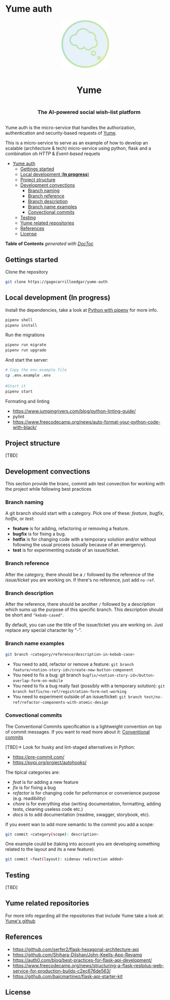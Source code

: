 # Yume auth

<div align="center">
  <img align="center"  width="auto" height="auto" src="/assets/logo.png" />
  <br/>

  <div id="user-content-toc">
    <ul>
      <summary>
      <h1 style="display: inline-block;">Yume</h1>
      <br/>
      <h3 style="display: inline-block;">The AI-powered social wish-list platform</h3>
      </summary>
    </ul>
  </div>
</div>

Yume auth is the micro-service that handles the authorization, authentication and security-based requests of [Yume](https://yume.so).

This is a micro-service to serve as an example of how to develop an scalable (architecture & tech) micro-service using python, flask and a combination oh _HTTP_ & _Event-based_ requets

- [Yume auth](#yume-auth)
  - [Gettings started](#gettings-started)
  - [Local development (**In progress**)](#local-development-in-progress)
  - [Project structure](#project-structure)
  - [Development convections](#development-convections)
    - [Branch naming](#branch-naming)
    - [Branch reference](#branch-reference)
    - [Branch description](#branch-description)
    - [Branch name examples](#branch-name-examples)
    - [Convectional commits](#convectional-commits)
  - [Testing](#testing)
  - [Yume related repositories](#yume-related-repositories)
  - [References](#references)
  - [License](#license)

**Table of Contents** _generated with [DocToc](https://github.com/thlorenz/doctoc)_

## Gettings started

Clone the repository

```sh
git clone https://gagocarrilloedgar/yume-auth
```

## Local development (**In progress**)

Install the dependencies, take a look at [Python with pipenv](https://realpython.com/pipenv-guide/) for more info.

```sh
pipenv shell
pipenv install
```

Run the migrations

```sh
pipenv run migrate
pipenv run upgrade
```

And start the server:

```sh
# Copy the env.example file
cp .env.example .env

#Start it
pipenv start
```

Formating and linting

- https://www.jumpingrivers.com/blog/python-linting-guide/
- pylint
- https://www.freecodecamp.org/news/auto-format-your-python-code-with-black/

## Project structure

[TBD]

## Development convections

This section provide the branc, commit adn test convection for working with the project while following best practices

### Branch naming

A git branch should start with a category. Pick one of these: _feature_, _bugfix_, _hotfix_, or _test_:

- **feature** is for adding, refactoring or removing a feature.
- **bugfix** is for fixing a bug.
- **hotfix** is for changing code with a temporary solution and/or without following the usual process (usually because of an emergency).
- **test** is for experimenting outside of an issue/ticket.

### Branch reference

After the category, there should be a `/` followed by the reference of the _issue/ticket_ you are working on. If there's no reference, just add `no-ref`.

### Branch description

After the reference, there should be another `/` followed by a description which sums up the purpose of this specific branch. This description should be short and `"kebab-cased"`.

By default, you can use the title of the issue/ticket you are working on. Just replace any special character by "-".

### Branch name examples

```sh
git branch <category/reference/description-in-kebab-case>
```

- You need to add, refactor or remove a feature: `git branch feature/<notion-story-id>/create-new-button-component`
- You need to fix a bug: git branch `bugfix/<notion-story-id>/button-overlap-form-on-mobile`
- You need to fix a bug really fast (possibly with a temporary solution): `git branch hotfix/no-ref/registration-form-not-working`
- You need to experiment outside of an issue/ticket: `git branch test/no-ref/refactor-components-with-atomic-design`

### Convectional commits

The Conventional Commits specification is a lightweight convention on top of commit messages. If you want to read more about it: [Conventional commits](https://www.conventionalcommits.org/en/v1.0.0/)

[TBD]-> Look for husky and lint-staged alternatives in Python:

- https://pre-commit.com/
- https://pypi.org/project/autohooks/

The tipical categories are:

- _feat_ is for adding a new feature
- _fix_ is for fixing a bug
- _refactor_ is for changing code for peformance or convenience purpose (e.g. readibility)
- _chore_ is for everything else (writing documentation, formatting, adding tests, cleaning useless code etc.)
- _docs_ is to add documentation (readme, swagger, storybook, etc).

If you event wan to add more semantic to the commit you add a scope:

```sh
git commit <category(scope): description>
```

One example could be (taking into account you are developing something related to the layout and its a new feature).

```sh
git commit <feat(layout): sidenav redirection added>
```

## Testing

[TBD]

## Yume related repositories

For more info regarding all the repositories that include Yume take a look at: [Yume's github](https://github.com/yumedotso)

## References

- https://github.com/serfer2/flask-hexagonal-architecture-api
- https://github.com/Shihara-Dilshan/John-Keells-App-Revamp
- https://auth0.com/blog/best-practices-for-flask-api-development/
- https://www.freecodecamp.org/news/structuring-a-flask-restplus-web-service-for-production-builds-c2ec676de563/
- https://github.com/bajcmartinez/flask-api-starter-kit

## License
